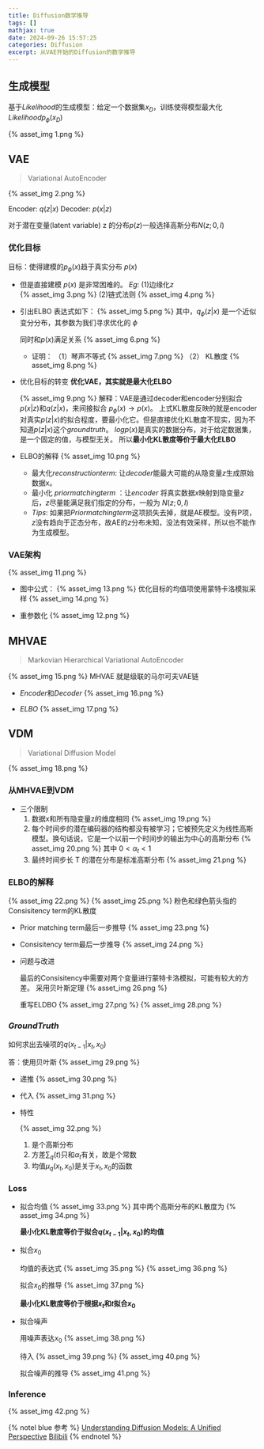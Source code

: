 ```yaml
---
title: Diffusion数学推导
tags: []
mathjax: true
date: 2024-09-26 15:57:25
categories: Diffusion
excerpt: 从VAE开始的Diffusion的数学推导
---
```


## 生成模型

基于$Likelihood$的生成模型：给定一个数据集$x_D$，训练使得模型最大化$Likelihood p_\phi(x_D)$

{% asset_img 1.png %}

## VAE
> Variational AutoEncoder

{% asset_img 2.png %}

Encoder: $q(z|x)$
Decoder: $p(x|z)$

对于潜在变量(latent variable) z 的分布$p(z)$一般选择高斯分布$N (z; 0, I)$


### 优化目标

目标：使得建模的$p_\phi(x)$趋于真实分布 $p(x)$

+ 但是直接建模 $p(x)$ 是非常困难的。
    $Eg:$
    (1)边缘化$z$  
    {% asset_img 3.png %}
    (2)链式法则
    {% asset_img 4.png %}

+ 引出ELBO
    表达式如下：
    {% asset_img 5.png %}
    其中，$q_\phi(z|x)$ 是一个近似变分分布，其参数为我们寻求优化的 $\phi$
    
    同时和$p(x)$满足关系
    {% asset_img 6.png %}
    + 证明：
        （1）琴声不等式
        {% asset_img 7.png %}
        （2） KL散度
        {% asset_img 8.png %}
        
+ 优化目标的转变
    **优化VAE，其实就是最大化ELBO**
    
    {% asset_img 9.png %}
    解释：VAE是通过decoder和encoder分别拟合$p(x|z)$和$q(z|x)$，来间接拟合  $p_\phi(x) \rightarrow p(x)$。
    上式KL散度反映的就是encoder对真实$p(z|x)$的拟合程度，要最小化它。但是直接优化KL散度不现实，因为不知道$p(z|x)$这个$ground truth$。
    $logp(x)$是真实的数据分布，对于给定数据集，是一个固定的值，与模型无关。
    所以**最小化KL散度等价于最大化ELBO**
    
+ ELBO的解释
    {% asset_img 10.png %}
    + 最大化$reconstruction term$: 让$decoder$能最大可能的从隐变量$z$生成原始数据x。
    + 最小化 $prior matching term$ ：让$encoder$ 将真实数据$x$映射到隐变量$z$后，$z$尽量能满足我们指定的分布，一般为 $N(z; 0, I)$
    + $Tips$: 如果把$Prior matching term$这项损失去掉，就是AE模型。没有P项，$z$没有趋向于正态分布，故AE的$z$分布未知，没法有效采样，所以也不能作为生成模型。
    
### VAE架构

{% asset_img 11.png %}
+ 图中公式：
    {% asset_img 13.png %}
    优化目标的均值项使用蒙特卡洛模拟采样
    {% asset_img 14.png %}

+ 重参数化
    {% asset_img 12.png %}
    
## MHVAE

> Markovian Hierarchical Variational AutoEncoder

{% asset_img 15.png %}
MHVAE 就是级联的马尔可夫VAE链

+ $Encoder$和$Decoder$
    {% asset_img 16.png %}

+ $ELBO$
    {% asset_img 17.png %}
    
## VDM

> Variational Diffusion Model

{% asset_img 18.png %}

### 从MHVAE到VDM

+ 三个限制
    1. 数据x和所有隐变量z的维度相同
    {% asset_img 19.png %}
    2. 每个时间步的潜在编码器的结构都没有被学习；它被预先定义为线性高斯模型。换句话说，它是一个以前一个时间步的输出为中心的高斯分布
    {% asset_img 20.png %}
    其中 $0 < \alpha_t < 1$
    3. 最终时间步长 T 的潜在分布是标准高斯分布
    {% asset_img 21.png %}
    

### ELBO的解释
{% asset_img 22.png %}
{% asset_img 25.png %}
粉色和绿色箭头指的Consisitency term的KL散度
+ Prior matching term最后一步推导
    {% asset_img 23.png %}
+ Consisitency term最后一步推导
    {% asset_img 24.png %}
+ 问题与改进

    最后的Consisitency中需要对两个变量进行蒙特卡洛模拟，可能有较大的方差。
    采用贝叶斯定理
    {% asset_img 26.png %}
    
    重写ELDBO
    {% asset_img 27.png %}
    {% asset_img 28.png %}

### $Ground Truth$

如何求出去噪项的$q(x_{t-1}|x_t, x_0)$

答：使用贝叶斯
{% asset_img 29.png %}

+ 递推
{% asset_img 30.png %}

+ 代入
{% asset_img 31.png %}

+ 特性

    {% asset_img 32.png %}
    1. 是个高斯分布
    2. 方差$\sum_q(t)$只和$\alpha_t$有关，故是个常数
    3. 均值$\mu_q(x_t, x_0)$是关于$x_t, x_0$的函数
    
### Loss

+ 拟合均值
    {% asset_img 33.png %}
    其中两个高斯分布的KL散度为
    {% asset_img 34.png %}
    
    **最小化KL散度等价于拟合$q(x_{t-1}|x_t, x_0)$的均值**
    
+ 拟合$x_0$

    均值的表达式
    {% asset_img 35.png %}
    {% asset_img 36.png %}
    
    拟合$x_0$的推导
    {% asset_img 37.png %}
    
    **最小化KL散度等价于根据$x_t$和$t$拟合$x_0$**
    
+ 拟合噪声

    用噪声表达$x_0$
    {% asset_img 38.png %}
    
    待入
    {% asset_img 39.png %}
    {% asset_img 40.png %}
    
    拟合噪声的推导
    {% asset_img 41.png %}
    
### Inference
{% asset_img 42.png %}


{% notel blue 参考 %}
[Understanding Diffusion Models: A Unified Perspective](https://arxiv.org/abs/2208.11970)
[Bilibili](https://www.bilibili.com/video/BV1Ax4y1v7CY)
{% endnotel %}